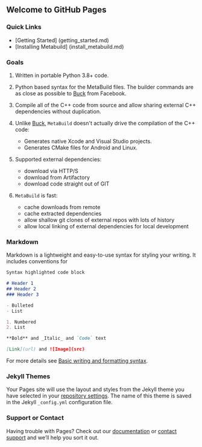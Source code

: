 ## Welcome to GitHub Pages

### Quick Links

* [Getting Started] (getting_started.md)
* [Installing Metabuild] (install_metabuild.md)

### Goals

1.  Written in portable Python 3.8+ code.

2.  Python based syntax for the MetaBuild files. The builder commands are as close as possible to [Buck](http://buck.build/) from Facebook.

3.  Compile all of the C++ code from source and allow sharing external C++ dependencies without duplication.

4.  Unlike [Buck](http://buck.build/), `MetaBuild` doesn't actually drive the compilation of the C++ code:
    - Generates native Xcode and Visual Studio projects.
    - Generates CMake files for Android and Linux.

5.  Supported external dependencies:
    - download via HTTP/S
    - download from Artifactory
    - download code straight out of GIT

6.  `MetaBuild` is fast:
    - cache downloads from remote
    - cache extracted dependencies
    - allow shallow git clones of external repos with lots of history
    - allow local linking of external dependencies for local development

### Markdown

Markdown is a lightweight and easy-to-use syntax for styling your writing. It includes conventions for

```markdown
Syntax highlighted code block

# Header 1
## Header 2
### Header 3

- Bulleted
- List

1. Numbered
2. List

**Bold** and _Italic_ and `Code` text

[Link](url) and ![Image](src)
```

For more details see [Basic writing and formatting syntax](https://docs.github.com/en/github/writing-on-github/getting-started-with-writing-and-formatting-on-github/basic-writing-and-formatting-syntax).

### Jekyll Themes

Your Pages site will use the layout and styles from the Jekyll theme you have selected in your [repository settings](https://github.com/BadBob2021/ZX/settings/pages). The name of this theme is saved in the Jekyll `_config.yml` configuration file.

### Support or Contact

Having trouble with Pages? Check out our [documentation](https://docs.github.com/categories/github-pages-basics/) or [contact support](https://support.github.com/contact) and we’ll help you sort it out.
